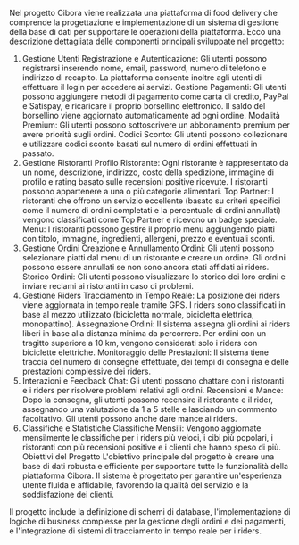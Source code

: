 Nel progetto Cibora viene realizzata una piattaforma di food delivery che comprende la progettazione e implementazione di un sistema di gestione della base di dati per supportare le operazioni della piattaforma. Ecco una descrizione dettagliata delle componenti principali sviluppate nel progetto:

1. Gestione Utenti
Registrazione e Autenticazione: Gli utenti possono registrarsi inserendo nome, email, password, numero di telefono e indirizzo di recapito. La piattaforma consente inoltre agli utenti di effettuare il login per accedere ai servizi.
Gestione Pagamenti: Gli utenti possono aggiungere metodi di pagamento come carta di credito, PayPal e Satispay, e ricaricare il proprio borsellino elettronico. Il saldo del borsellino viene aggiornato automaticamente ad ogni ordine.
Modalità Premium: Gli utenti possono sottoscrivere un abbonamento premium per avere priorità sugli ordini.
Codici Sconto: Gli utenti possono collezionare e utilizzare codici sconto basati sul numero di ordini effettuati in passato.
2. Gestione Ristoranti
Profilo Ristorante: Ogni ristorante è rappresentato da un nome, descrizione, indirizzo, costo della spedizione, immagine di profilo e rating basato sulle recensioni positive ricevute. I ristoranti possono appartenere a una o più categorie alimentari.
Top Partner: I ristoranti che offrono un servizio eccellente (basato su criteri specifici come il numero di ordini completati e la percentuale di ordini annullati) vengono classificati come Top Partner e ricevono un badge speciale.
Menu: I ristoranti possono gestire il proprio menu aggiungendo piatti con titolo, immagine, ingredienti, allergeni, prezzo e eventuali sconti.
3. Gestione Ordini
Creazione e Annullamento Ordini: Gli utenti possono selezionare piatti dal menu di un ristorante e creare un ordine. Gli ordini possono essere annullati se non sono ancora stati affidati ai riders.
Storico Ordini: Gli utenti possono visualizzare lo storico dei loro ordini e inviare reclami ai ristoranti in caso di problemi.
4. Gestione Riders
Tracciamento in Tempo Reale: La posizione dei riders viene aggiornata in tempo reale tramite GPS. I riders sono classificati in base al mezzo utilizzato (bicicletta normale, bicicletta elettrica, monopattino).
Assegnazione Ordini: Il sistema assegna gli ordini ai riders liberi in base alla distanza minima da percorrere. Per ordini con un tragitto superiore a 10 km, vengono considerati solo i riders con biciclette elettriche.
Monitoraggio delle Prestazioni: Il sistema tiene traccia del numero di consegne effettuate, dei tempi di consegna e delle prestazioni complessive dei riders.
5. Interazioni e Feedback
Chat: Gli utenti possono chattare con i ristoranti e i riders per risolvere problemi relativi agli ordini.
Recensioni e Mance: Dopo la consegna, gli utenti possono recensire il ristorante e il rider, assegnando una valutazione da 1 a 5 stelle e lasciando un commento facoltativo. Gli utenti possono anche dare mance ai riders.
6. Classifiche e Statistiche
Classifiche Mensili: Vengono aggiornate mensilmente le classifiche per i riders più veloci, i cibi più popolari, i ristoranti con più recensioni positive e i clienti che hanno speso di più.
Obiettivi del Progetto
L'obiettivo principale del progetto è creare una base di dati robusta e efficiente per supportare tutte le funzionalità della piattaforma Cibora. Il sistema è progettato per garantire un'esperienza utente fluida e affidabile, favorendo la qualità del servizio e la soddisfazione dei clienti.

Il progetto include la definizione di schemi di database, l'implementazione di logiche di business complesse per la gestione degli ordini e dei pagamenti, e l'integrazione di sistemi di tracciamento in tempo reale per i riders.
